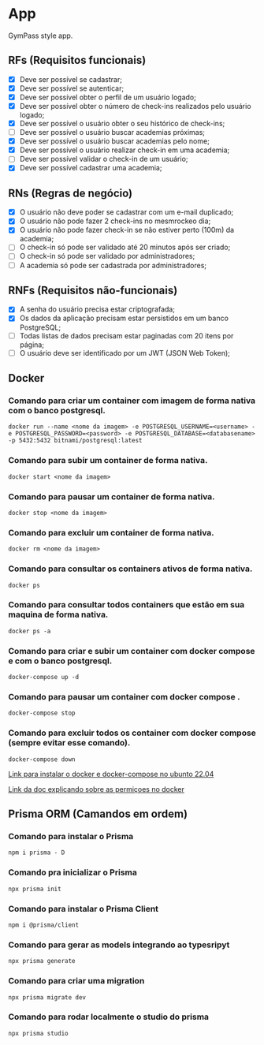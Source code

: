 # App

GymPass style app.

## RFs (Requisitos funcionais)

- [x] Deve ser possível se cadastrar;
- [x] Deve ser possível se autenticar;
- [x] Deve ser possível obter o perfil de um usuário logado;
- [x] Deve ser possível obter o número de check-ins realizados pelo usuário logado;
- [x] Deve ser possível o usuário obter o seu histórico de check-ins;
- [ ] Deve ser possível o usuário buscar academias próximas;
- [x] Deve ser possível o usuário buscar academias pelo nome;
- [x] Deve ser possível o usuário realizar check-in em uma academia;
- [ ] Deve ser possível validar o check-in de um usuário;
- [x] Deve ser possível cadastrar uma academia;

## RNs (Regras de negócio)

- [x] O usuário não deve poder se cadastrar com um e-mail duplicado;
- [x] O usuário não pode fazer 2 check-ins no mesmrockeo dia;
- [x] O usuário não pode fazer check-in se não estiver perto (100m) da academia;
- [ ] O check-in só pode ser validado até 20 minutos após ser criado;
- [ ] O check-in só pode ser validado por administradores;
- [ ] A academia só pode ser cadastrada por administradores;

## RNFs (Requisitos não-funcionais)

- [x] A senha do usuário precisa estar criptografada;
- [x] Os dados da aplicação precisam estar persistidos em um banco PostgreSQL;
- [ ] Todas listas de dados precisam estar paginadas com 20 itens por página;
- [ ] O usuário deve ser identificado por um JWT (JSON Web Token);

## Docker

### Comando para criar um container com imagem de forma nativa com o banco postgresql.

``
    docker run --name <nome da imagem> -e POSTGRESQL_USERNAME=<username> -e POSTGRESQL_PASSWORD=<password> -e POSTGRESQL_DATABASE=<databasename> -p 5432:5432 bitnami/postgresql:latest
``

### Comando para subir um container de forma nativa.

``
    docker start <nome da imagem>
``

### Comando para pausar um container de forma nativa.

``
    docker stop <nome da imagem>
``

### Comando para excluir um container de forma nativa.

``
    docker rm <nome da imagem>
``

### Comando para consultar os containers ativos de forma nativa.

``
    docker ps
``

### Comando para consultar todos containers que estão em sua maquina de forma nativa.

``
    docker ps -a
``

### Comando para criar e subir um container com docker compose e com o banco postgresql.

``
    docker-compose up -d
``

### Comando para pausar um container com docker compose .

``
    docker-compose stop
``

### Comando para excluir todos os container com docker compose (sempre evitar esse comando).

``
    docker-compose down
``


[Link para instalar o docker e docker-compose no ubunto 22.04](https://rosnertech.com.br/instalando-o-docker-no-ubuntu-22-04/)

[Link da doc explicando sobre as permiçoes no docker](https://www.digitalocean.com/community/questions/how-to-fix-docker-got-permission-denied-while-trying-to-connect-to-the-docker-daemon-socket)

## Prisma ORM (Camandos em ordem)

### Comando para instalar o Prisma

``
    npm i prisma - D
``

### Comando pra inicializar o Prisma

``
    npx prisma init
``

### Comando para instalar o Prisma Client

``
    npm i @prisma/client
``

### Comando para gerar as models integrando ao typesripyt

``
    npx prisma generate
``

### Comando para criar uma migration

``
    npx prisma migrate dev
``

### Comando para rodar localmente o studio do prisma

``
    npx prisma studio
``
